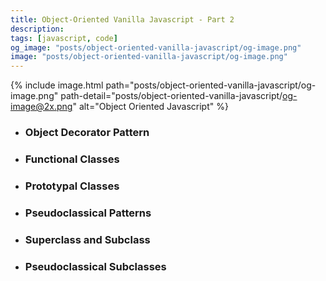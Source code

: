 ```yaml
---
title: Object-Oriented Vanilla Javascript - Part 2
description: 
tags: [javascript, code]
og_image: "posts/object-oriented-vanilla-javascript/og-image.png"
image: "posts/object-oriented-vanilla-javascript/og-image.png"
---
```


{% include image.html path="posts/object-oriented-vanilla-javascript/og-image.png" path-detail="posts/object-oriented-vanilla-javascript/og-image@2x.png" alt="Object Oriented Javascript" %}


* ### Object Decorator Pattern
* ### Functional Classes
* ### Prototypal Classes
* ### Pseudoclassical Patterns
* ### Superclass and Subclass
* ### Pseudoclassical Subclasses